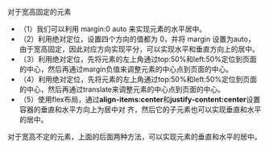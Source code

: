 对于宽高固定的元素
- （1）我们可以利用 margin:0 auto 来实现元素的水平居中。
- （2）利用绝对定位，设置四个方向的值都为 0，并将 margin 设置为auto，由于宽高固定，因此对应方向实现平分，可以实现水平和垂直方向上的居中。
- （3）利用绝对定位，先将元素的左上角通过top:50%和left:50%定位到页面的中心，然后再通过margin负值来调整元素的中心点到页面的中心。
- （4）利用绝对定位，先将元素的左上角通过top:50%和left:50%定位到页面的中心，然后再通过translate来调整元素的中心点到页面的中心。
- （5）使用flex布局，通过**align-items:center**和**justify-content:center**设置容器的垂直和水平方向上为居中对
齐，然后它的子元素也可以实现垂直和水平的居中。

对于宽高不定的元素，上面的后面两种方法，可以实现元素的垂直和水平的居中。


